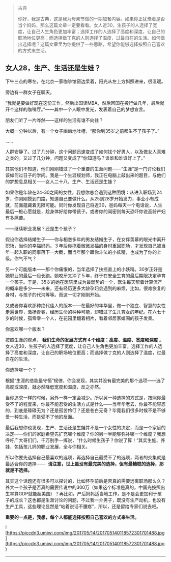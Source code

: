 > 古典
> 
> 你好，我是古典，这是我为母亲节做的一期加餐内容。如果你正犹豫着是否当个妈妈，那么这篇文章一定要看看。女人近30，生孩子的人选择了宽度，让自己人生角色更加丰富；选择工作的人选择了高度和深度，让自己的职场地位更高；而选择做丁克的人则选择了温度，过最自在的生活。如何做出选择呢？这篇文章里为你提供了一些思路，希望你能够选择按照自己喜欢的方式来生活。

## 女人28，生产、生活还是生娃？

下午三点的寒冬，在北京一家咖啡馆窗边呆着，阳光从左上方斜照进来，很温暖。

旁边有一群女子在聊天。

“我就是要做好现在这份工作，然后出国读MBA，然后回国在投行做几年，最后就开个这样的咖啡厅。”——其中一个人眼中发光，发表着自己的梦想宣言。

朋友们听了一片哗然——这样的生活有谁不向往？

大概一分钟以后，有一个女子幽幽地吐槽，“那你到35岁之前都生不了孩子了。”

……

人群安静了。过了几分钟，这个问题迅速变成了如何找个好男人，以及做女人真难之类的。又过了几分钟，问题又变成了“你知道吗？谁谁和谁谁好上了。”

其实他们不知道，他们刚刚错过了一个重要的生涯问题——“生涯”是一门讨论我们该如何过日子的学问。我是一个生涯规划师，我正在电脑上敲出来的题目，与他们的梦想息息相关——女人二十八，生产、生活还是生娃？

如果你是年龄在24-30之间的女性，我想你总会遇到这种困境：从进入职场到24岁，你刚刚摸到门路，知道自己要做什么。从25到28岁开始发力，事业小有成就，前面蕴藏着无限可能。同时你发现自己将近30，爸妈每天一个电话说，人生最后一桩心愿就是，趁身体好给你带孩子。或者你的闺密则每天恐吓你说高龄产妇有多痛苦。

——继续职业发展？还是生个孩子？

假设你选择结婚生子——你与相恋多年的男友结婚生子，在女伴羡慕的眼光中离开职场，当你的幸福妈妈。３年后你拖着微微发福的身材重回职场，才发现自己被当年一起入职的同事落下一大截，而当年那个跟你斗法的小妖精，也成为了你的上级。你气不气？

另一个可能版本——那个你痛恨的，当年选择了扶摇直上的小妖精。30岁正好是她职业的最后一段长跑。她咬牙又冲了５年，终于在安全生育的最后期限决定孕育一个孩子。于是，35岁的她在医院里成为最弱势的一个，医生每天帮着计算流产的概率是多少——未来，还有经历更多大龄孕妇会遇到的麻烦，比如，很难恢复的身材，与孩子的代沟等等。而这一切才刚刚开始。

又或者你喜欢那种绝代佳人的版本——在最好的年华里，做一个独立、智慧的女性走遍世界，激扬青春，经历生命的种种可能，却错过了生儿育女的年纪。在六七十岁的时候，孤零零一个人，在花园里翻着相片，看着邻居家嬉闹的孩子发呆。

你喜欢哪一个版本？

按照生涯的观点， **我们生命的发展方式有４个维度：高度、温度、宽度和深度** 。女人近30，生孩子的人选择了宽度，让自己人生角色更加丰富。选择工作的人选择了高度和深度，让自己的职场地位更高；而选择做丁克的人则选择了温度，过最自在的生活。

你选择哪一个？

根据“生涯的总能量守恒”规律，你会发现，其实并没有最完美的那个选项——选了高度或深度，就必然降低宽度和温度，反之亦然。

当你追求一样的时候，另外一样一定会减少。所以另一种选择的方式是，按照你最受不了的程度来，你最不能忍受的生活方式是什么——当年华老去，你最不能容忍的，到底是碌碌无为？还是孤苦伶仃？还是苍白无奇？毕竟我们很多时候不是不够爱一种生活，而是受不了他的反面。

最后我想你也发现，生产、生活还是生娃并不是一个女性的决定，而是一个家庭的决定——你们的家庭希望先扩充哪个维度？你的另一半能够弥补哪一个维度？我想呼吁广大哥们们，千万别手一挥说，“什么时候生孩子？你说了算！”其实生娃、养娃，包括孩儿妈的职业发展，全与你相关。

所以你要先选择自己最喜欢的选项，再选择自己最受不了的选项，两者的交集就是最适合你的选择——  **请注意，世上虽没有最完美的选择，但有最糟糕的选择，那就是不选择。**

其实这个话题还有很多可以探讨的，比如怀孕前后是否真的需要远离职场那么久？养大一个孩子是否真的需要传说中的300万（如果这个标准是真的，中国光按照出生率算GDP就能超美国）？再比如，产后妈妈适当地工作，是不是会更加利于孩子的成长？这也都是生涯讨论的问题，不过我一介男子，既没有生产动机，也没有生产工具，这些理论显然是“站着说话不腰疼”，所以，还是留给专家们说去吧。

 **重要的一点是，我想，每个人都能选择按照自己喜欢的方式来生活。**

![https://piccdn3.umiwi.com/img/201705/14/201705140118572301701488.jpg](https://piccdn3.umiwi.com/img/201705/14/201705140118572301701488.jpg)

---
